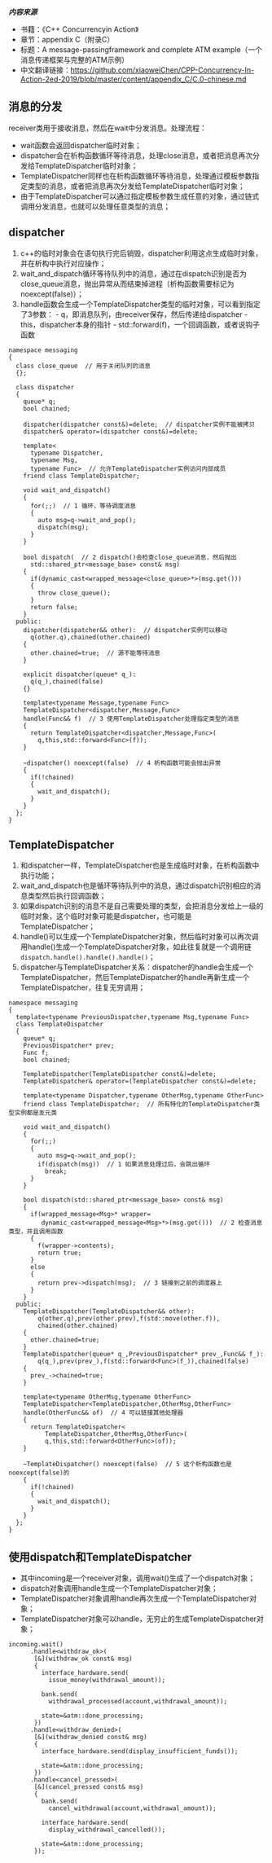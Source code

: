 _**内容来源**_
  - 书籍：《C++ Concurrencyin Action》
  - 章节：appendix C（附录C）
  - 标题：A message-passingframework and complete ATM example（一个消息传递框架与完整的ATM示例）
  - 中文翻译链接：https://github.com/xiaoweiChen/CPP-Concurrency-In-Action-2ed-2019/blob/master/content/appendix_C/C.0-chinese.md

## 消息的分发
receiver类用于接收消息，然后在wait中分发消息。处理流程：
  - wait函数会返回dispatcher临时对象；
  - dispatcher会在析构函数循环等待消息，处理close消息，或者把消息再次分发给TemplateDispatcher临时对象；
  - TemplateDispatcher同样也在析构函数循环等待消息，处理通过模板参数指定类型的消息，或者把消息再次分发给TemplateDispatcher临时对象；
  - 由于TemplateDispatcher可以通过指定模板参数生成任意的对象，通过链式调用分发消息，也就可以处理任意类型的消息；

## dispatcher
  1. c++的临时对象会在语句执行完后销毁，dispatcher利用这点生成临时对象，并在析构中执行对应操作；
  2. wait_and_dispatch循环等待队列中的消息，通过在dispatch识别是否为close_queue消息，抛出异常从而结束掉进程（析构函数需要标记为noexcept(false)）；
  3. handle函数会生成一个TemplateDispatcher类型的临时对象，可以看到指定了3参数：
    - q，即消息队列，由receiver保存，然后传递给dispatcher
    - this，dispatcher本身的指针
    - std::forward<Func>(f)，一个回调函数，或者说钩子函数
```
namespace messaging
{
  class close_queue  // 用于关闭队列的消息
  {};
  
  class dispatcher
  {
    queue* q;
    bool chained;

    dispatcher(dispatcher const&)=delete;  // dispatcher实例不能被拷贝
    dispatcher& operator=(dispatcher const&)=delete;
 
    template<
      typename Dispatcher,
      typename Msg,
      typename Func>  // 允许TemplateDispatcher实例访问内部成员
    friend class TemplateDispatcher;

    void wait_and_dispatch()
    {
      for(;;)  // 1 循环，等待调度消息
      {
        auto msg=q->wait_and_pop();
        dispatch(msg);
      }
    }

    bool dispatch(  // 2 dispatch()会检查close_queue消息，然后抛出
      std::shared_ptr<message_base> const& msg)
    {
      if(dynamic_cast<wrapped_message<close_queue>*>(msg.get()))
      {
        throw close_queue();
      }
      return false;
    }
  public:
    dispatcher(dispatcher&& other):  // dispatcher实例可以移动
      q(other.q),chained(other.chained)
    {
      other.chained=true;  // 源不能等待消息
    }

    explicit dispatcher(queue* q_):
      q(q_),chained(false)
    {}

    template<typename Message,typename Func>
    TemplateDispatcher<dispatcher,Message,Func>
    handle(Func&& f)  // 3 使用TemplateDispatcher处理指定类型的消息
    {
      return TemplateDispatcher<dispatcher,Message,Func>(
        q,this,std::forward<Func>(f));
    }

    ~dispatcher() noexcept(false)  // 4 析构函数可能会抛出异常
    {  
      if(!chained)
      {
        wait_and_dispatch();
      }
    }
  };
}
```

## TemplateDispatcher
1. 和dispatcher一样，TemplateDispatcher也是生成临时对象，在析构函数中执行功能；
2. wait_and_dispatch也是循环等待队列中的消息，通过dispatch识别相应的消息类型然后执行回调函数；
3. 如果dispatch识别的消息不是自己需要处理的类型，会把消息分发给上一级的临时对象，这个临时对象可能是dispatcher，也可能是TemplateDispatcher；
4. handle()可以生成一个TemplateDispatcher对象，然后临时对象可以再次调用handle()生成一个TemplateDispatcher对象，如此往复就是一个调用链`dispatch.handle().handle().handle()`；
5. dispatcher与TemplateDispatcher关系：dispatcher的handle会生成一个TemplateDispatcher，然后TemplateDispatcher的handle再新生成一个TemplateDispatcher，往复无穷调用；
```
namespace messaging
{
  template<typename PreviousDispatcher,typename Msg,typename Func>
  class TemplateDispatcher
  {
    queue* q;
    PreviousDispatcher* prev;
    Func f;
    bool chained;

    TemplateDispatcher(TemplateDispatcher const&)=delete;
    TemplateDispatcher& operator=(TemplateDispatcher const&)=delete;
    
    template<typename Dispatcher,typename OtherMsg,typename OtherFunc>
    friend class TemplateDispatcher;  // 所有特化的TemplateDispatcher类型实例都是友元类

    void wait_and_dispatch()
    {
      for(;;)
      {
        auto msg=q->wait_and_pop();
        if(dispatch(msg))  // 1 如果消息处理过后，会跳出循环
          break;
      }
    }

    bool dispatch(std::shared_ptr<message_base> const& msg)
    {
      if(wrapped_message<Msg>* wrapper=
         dynamic_cast<wrapped_message<Msg>*>(msg.get()))  // 2 检查消息类型，并且调用函数
      {
        f(wrapper->contents);
        return true;
      }
      else
      {
        return prev->dispatch(msg);  // 3 链接到之前的调度器上
      }
    }
  public:
    TemplateDispatcher(TemplateDispatcher&& other):
        q(other.q),prev(other.prev),f(std::move(other.f)),
        chained(other.chained)
    {
      other.chained=true;
    }
    TemplateDispatcher(queue* q_,PreviousDispatcher* prev_,Func&& f_):
        q(q_),prev(prev_),f(std::forward<Func>(f_)),chained(false)
    {
      prev_->chained=true;
    }

    template<typename OtherMsg,typename OtherFunc>
    TemplateDispatcher<TemplateDispatcher,OtherMsg,OtherFunc>
    handle(OtherFunc&& of)  // 4 可以链接其他处理器
    {
      return TemplateDispatcher<
          TemplateDispatcher,OtherMsg,OtherFunc>(
          q,this,std::forward<OtherFunc>(of));
    }

    ~TemplateDispatcher() noexcept(false)  // 5 这个析构函数也是noexcept(false)的
    {
      if(!chained)
      {
        wait_and_dispatch();
      }
    }
  };
}
```

## 使用dispatch和TemplateDispatcher
- 其中incoming是一个receiver对象，调用wait()生成了一个dispatch对象；
- dispatch对象调用handle生成一个TemplateDispatcher对象；
- TemplateDispatcher对象调用handle再次生成一个TemplateDispatcher对象；
- TemplateDispatcher对象可以handle，无穷止的生成TemplateDispatcher对象；
```
incoming.wait()
      .handle<withdraw_ok>(
       [&](withdraw_ok const& msg)
       {
         interface_hardware.send(
           issue_money(withdrawal_amount));
         
         bank.send(
           withdrawal_processed(account,withdrawal_amount));

         state=&atm::done_processing;
       })
      .handle<withdraw_denied>(
       [&](withdraw_denied const& msg)
       {
         interface_hardware.send(display_insufficient_funds());

         state=&atm::done_processing;
       })
      .handle<cancel_pressed>(
       [&](cancel_pressed const& msg)
       {
         bank.send(
           cancel_withdrawal(account,withdrawal_amount));

         interface_hardware.send(
           display_withdrawal_cancelled());

         state=&atm::done_processing;
       });
```
